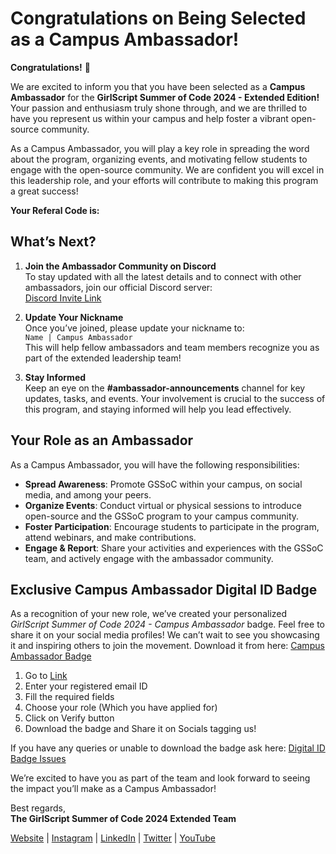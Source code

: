 # Congratulations on Being Selected as a Campus Ambassador!

**Congratulations!** 🎉

We are excited to inform you that you have been selected as a **Campus Ambassador** for the **GirlScript Summer of Code 2024 - Extended Edition!** Your passion and enthusiasm truly shone through, and we are thrilled to have you represent us within your campus and help foster a vibrant open-source community.

As a Campus Ambassador, you will play a key role in spreading the word about the program, organizing events, and motivating fellow students to engage with the open-source community. We are confident you will excel in this leadership role, and your efforts will contribute to making this program a great success!

**Your Referal Code is:** 

## What’s Next?

1. **Join the Ambassador Community on Discord**  
   To stay updated with all the latest details and to connect with other ambassadors, join our official Discord server:  
   [Discord Invite Link](https://discord.gg/d4WNtsRH7d)

2. **Update Your Nickname**  
   Once you’ve joined, please update your nickname to:  
   `Name | Campus Ambassador`  
   This will help fellow ambassadors and team members recognize you as part of the extended leadership team!

3. **Stay Informed**  
   Keep an eye on the **#ambassador-announcements** channel for key updates, tasks, and events. Your involvement is crucial to the success of this program, and staying informed will help you lead effectively.

## Your Role as an Ambassador

As a Campus Ambassador, you will have the following responsibilities:
- **Spread Awareness**: Promote GSSoC within your campus, on social media, and among your peers.
- **Organize Events**: Conduct virtual or physical sessions to introduce open-source and the GSSoC program to your campus community.
- **Foster Participation**: Encourage students to participate in the program, attend webinars, and make contributions.
- **Engage & Report**: Share your activities and experiences with the GSSoC team, and actively engage with the ambassador community.

## Exclusive Campus Ambassador Digital ID Badge

As a recognition of your new role, we’ve created your personalized *GirlScript Summer of Code 2024 - Campus Ambassador* badge. Feel free to share it on your social media profiles! We can’t wait to see you showcasing it and inspiring others to join the movement. 
Download it from here: [Campus Ambassador Badge](https://gssoc.girlscript.tech/badgeId)
1. Go to [Link](https://gssoc.girlscript.tech/badgeId)
2. Enter your registered email ID
3. Fill the required fields
4. Choose your role (Which you have applied for)
5. Click on Verify button
6. Download the badge and Share it on Socials tagging us!

If you have any queries or unable to download the badge ask here: [Digital ID Badge Issues](https://github.com/orgs/GSSoC24/discussions/720)

We’re excited to have you as part of the team and look forward to seeing the impact you’ll make as a Campus Ambassador!

Best regards,  
**The GirlScript Summer of Code 2024 Extended Team**

[Website](https://gssoc.girlscript.tech/) | [Instagram](https://www.instagram.com/girlscriptsummerofcode/) | [LinkedIn](https://www.linkedin.com/company/girlscriptsoc/) | [Twitter](https://x.com/girlscriptsoc) | [YouTube](https://www.youtube.com/@girlscriptfoundation45)
